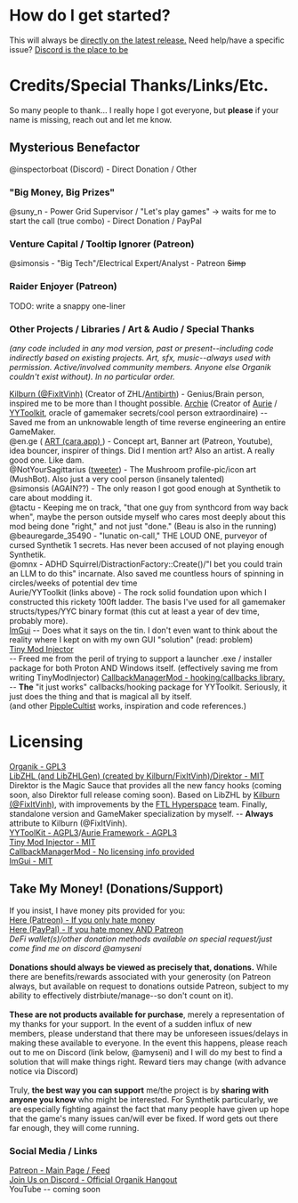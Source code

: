 # How do I get started?
This will always be [directly on the latest release.](https://github.com/Amyseni/organik/releases/latest) Need help/have a specific issue? [Discord is the place to be](https://discord.gg/KrTA2QkyCx)

# Credits/Special Thanks/Links/Etc.
So many people to thank... I really hope I got everyone, but **please** if your name is missing, reach out and let me know. 

## Mysterious Benefactor
@inspectorboat (Discord) - Direct Donation / Other

### "Big Money, Big Prizes"
@suny_n - Power Grid Supervisor / "Let's play games" -> waits for me to start the call (true combo) - Direct Donation / PayPal

### Venture Capital / Tooltip Ignorer (Patreon)
@simonsis - "Big Tech"/Electrical Expert/Analyst - Patreon ~~Simp~~

### Raider Enjoyer (Patreon)
TODO: write a snappy one-liner

### Other Projects / Libraries / Art & Audio / Special Thanks
*(any code included in any mod version, past or present--including code indirectly based on existing projects. Art, sfx, music--always used with permission. Active/involved community members. Anyone else Organik couldn't exist without). In no particular order.*

[Kilburn (@FixItVinh)](https://x.com/fixitvinh) (Creator of ZHL/[Antibirth](https://www.antibirth.com/)) - Genius/Brain person, inspired me to be more than I thought possible.
[Archie](https://github.com/Archie-osu) (Creator of [Aurie](https://github.com/AurieFramework/Aurie) / [YYToolkit](https://github.com/AurieFramework/YYToolkit), oracle of gamemaker secrets/cool person extraordinaire) -- Saved me from an unknowable length of time reverse engineering an entire GameMaker.<br>
@en.ge ( [ART (cara.app) ](https://cara.app/enge) ) - Concept art, Banner art (Patreon, Youtube), idea bouncer, inspirer of things. Did I mention art? Also an artist. A really good one. Like dam.<br>
@NotYourSagittarius ([tweeter](https://x.com/NY_Sagittarius )) - The Mushroom profile-pic/icon art (MushBot). Also just a very cool person (insanely talented)<br>
@simonsis (AGAIN??) - The only reason I got good enough at Synthetik to care about modding it.<br>
@tactu - Keeping me on track, "that one guy from synthcord from way back when", maybe the person outside myself who cares most deeply about this mod being done "right," and not just "done." (Beau is also in the running)<br>
@beauregarde_35490 - "lunatic on-call," THE LOUD ONE, purveyor of cursed Synthetik 1 secrets. Has never been accused of not playing enough Synthetik.<br>
@omnx - ADHD Squirrel/DistractionFactory::Create()/"I bet you could train an LLM to do this" incarnate. Also saved me countless hours of spinning in circles/weeks of potential dev time<br>
Aurie/YYToolkit (links above) - The rock solid foundation upon which I constructed this rickety 100ft ladder. The basis I've used for all gamemaker structs/types/YYC binary format (this cut at least a year of dev time, probably more).<br>
[ImGui](https://github.com/ocornut) -- Does what it says on the tin. I don't even want to think about the reality where I kept on with my own GUI "solution" (read: problem)<br>
[Tiny Mod Injector](https://github.com/YAL-Game-Tools/TinyModInjector)<br> -- Freed me from the peril of trying to support a launcher .exe / installer package for both Proton AND Windows itself. (effectively saving me from writing TinyModInjector)
[CallbackManagerMod - hooking/callbacks library.](https://github.com/PippleCultist/CallbackManagerMod) -- **The** "it just works" callbacks/hooking package for YYToolkit. Seriously, it just does the thing and that is magical all by itself.<br>
(and other [PippleCultist](https://github.com/PippleCultist) works, inspiration and code references.)<br>

# Licensing
[Organik - GPL3](https://github.com/Amyseni/organik/blob/master/LICENSE)<br>
[LibZHL (and LibZHLGen) (created by Kilburn/FixItVinh)/Direktor - MIT](https://github.com/Amyseni/organik/blob/AmyDev/LICENSE-LibZHL) Direktor is the Magic Sauce that provides all the new fancy hooks (coming soon, also Direktor full release coming soon). Based on LibZHL by [Kilburn (@FixItVinh)](https://x.com/FixItVinh/), with improvements by the [FTL Hyperspace](https://github.com/FTL-Hyperspace/FTL-Hyperspace) team. Finally, standalone version and GameMaker specialization by myself. -- **Always** attribute to Kilburn (@FixItVinh).<br>
[YYToolKit - AGPL3](https://github.com/AurieFramework/YYToolkit/blob/stable/LICENSE)/[Aurie Framework - AGPL3](https://github.com/AurieFramework/Aurie/blob/master/LICENSE)<br>
[Tiny Mod Injector - MIT](https://github.com/YAL-Game-Tools/TinyModInjector/blob/main/LICENSE)<br>
[CallbackManagerMod - No licensing info provided](https://github.com/PippleCultist/CallbackManagerMod)<br>
[ImGui - MIT](https://github.com/ocornut/imgui/blob/master/LICENSE.txt)<br>

## Take My Money! (Donations/Support)
If you insist, I have money pits provided for you:<br>
[Here (Patreon) - If you only hate money](https://www.patreon.com/amyseni/membership) <br>
[Here (PayPal) - If you hate money AND Patreon](https://paypal.me/OrganikMod?country.x=US&locale.x=en_US)<br>
_DeFi wallet(s)/other donation methods available on special request/just come find me on discord @amyseni_ <br><br>
**Donations should always be viewed as precisely that, donations.** While there are benefits/rewards associated with your generosity (on Patreon always, but available on request to donations outside Patreon, subject to my ability to effectively distrbiute/manage--so don't count on it). <br><br>
**These are not products available for purchase**, merely a representation of my thanks for your support. In the event of a sudden influx of new members, please understand that there may be unforeseen issues/delays in making these available to everyone. In the event this happens, please reach out to me on Discord (link below, @amyseni) and I will do my best to find a solution that will make things right. Reward tiers may change (with advance notice via Discord) <br><br>
Truly, **the best way you can support** me/the project is by **sharing with anyone you know** who might be interested. For Synthetik particularly, we are especially fighting against the fact that many people have given up hope that the game's many issues can/will ever be fixed. If word gets out there far enough, they will come running.<br>

### Social Media / Links
[Patreon - Main Page / Feed](https://www.patreon.com/amyseni)<br>
[Join Us on Discord - Official Organik Hangout](https://discord.gg/KrTA2QkyCx)<br>
YouTube -- coming soon
